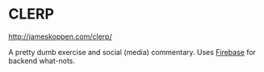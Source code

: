 CLERP
===

http://jameskoppen.com/clerp/

A pretty dumb exercise and social (media) commentary. Uses [Firebase](https://www.firebase.com/) for backend what-nots. 
